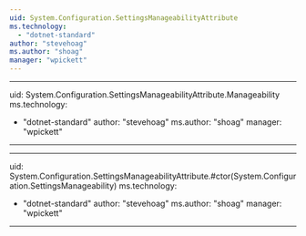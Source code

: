```yaml
---
uid: System.Configuration.SettingsManageabilityAttribute
ms.technology: 
  - "dotnet-standard"
author: "stevehoag"
ms.author: "shoag"
manager: "wpickett"
---
```


---
uid: System.Configuration.SettingsManageabilityAttribute.Manageability
ms.technology: 
  - "dotnet-standard"
author: "stevehoag"
ms.author: "shoag"
manager: "wpickett"
---

---
uid: System.Configuration.SettingsManageabilityAttribute.#ctor(System.Configuration.SettingsManageability)
ms.technology: 
  - "dotnet-standard"
author: "stevehoag"
ms.author: "shoag"
manager: "wpickett"
---

